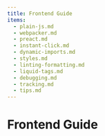 ```yaml
---
title: Frontend Guide
items:
  - plain-js.md
  - webpacker.md
  - preact.md
  - instant-click.md
  - dynamic-imports.md
  - styles.md
  - linting-formatting.md
  - liquid-tags.md
  - debugging.md
  - tracking.md
  - tips.md
---
```


# Frontend Guide
